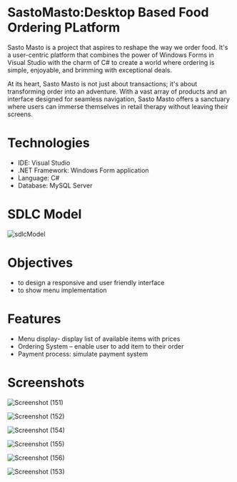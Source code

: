 # SastoMasto:Desktop Based Food Ordering PLatform
Sasto Masto is a project that aspires to reshape the way we order food. It's a user-centric platform that combines the power of Windows Forms in Visual Studio with the charm of C# to create a world where ordering is simple, enjoyable, and brimming with exceptional deals. 

At its heart, Sasto Masto is not just about transactions; it's about transforming order into an adventure. With a vast array of products and an interface designed for seamless navigation, Sasto Masto offers a sanctuary where users can immerse themselves in retail therapy without leaving their screens.

# Technologies
- IDE: Visual Studio
- .NET Framework: Windows Form application
- Language: C#
- Database: MySQL Server


# SDLC Model
![sdlcModel](https://lvivity.com/wp-content/uploads/2018/03/model.jpg)


# Objectives
-	to design a responsive and user friendly interface
-	to show menu implementation

# Features
-	 Menu display- display list of available items with prices
-	Ordering System – enable user to add item to their order
-	Payment process: simulate payment system

# Screenshots

![Screenshot (151)](https://github.com/user-attachments/assets/96108210-02b0-4830-b635-c7aad5838c0f)




![Screenshot (152)](https://github.com/user-attachments/assets/736cc951-0c65-462e-8c70-dc627f260b24)





![Screenshot (154)](https://github.com/user-attachments/assets/f4eb483c-500a-498c-8401-dcc2da1a605d)






![Screenshot (155)](https://github.com/user-attachments/assets/e4903f7e-f211-4601-9a9f-35b73bf96d99)





![Screenshot (156)](https://github.com/user-attachments/assets/309fe585-e1be-4b9c-842a-e2b2b007e513)





![Screenshot (153)](https://github.com/user-attachments/assets/1300aa4d-5e9f-42bc-9f32-d1321e04b864)
